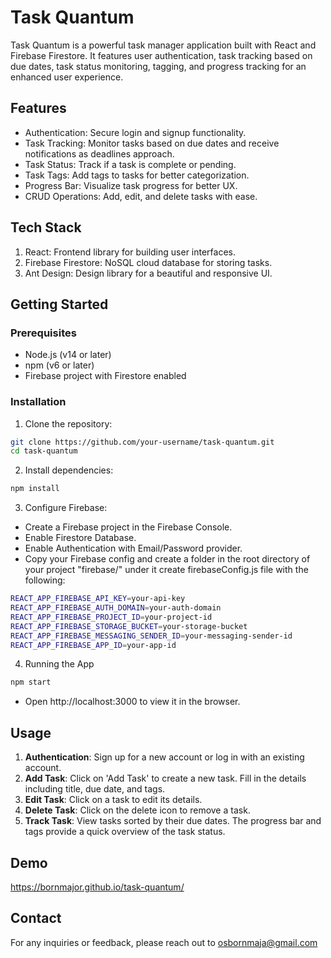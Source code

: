 # Task Quantum
Task Quantum is a powerful task manager application built with React and Firebase Firestore. It features user authentication, task tracking based on due dates, task status monitoring, tagging, and progress tracking for an enhanced user experience.

## Features
* Authentication: Secure login and signup functionality.
* Task Tracking: Monitor tasks based on due dates and receive notifications as deadlines approach.
* Task Status: Track if a task is complete or pending.
* Task Tags: Add tags to tasks for better categorization.
* Progress Bar: Visualize task progress for better UX.
* CRUD Operations: Add, edit, and delete tasks with ease.

## Tech Stack
1. React: Frontend library for building user interfaces.
2. Firebase Firestore: NoSQL cloud database for storing tasks.
3. Ant Design: Design library for a beautiful and responsive UI.

## Getting Started
### Prerequisites
* Node.js (v14 or later)
* npm (v6 or later)
* Firebase project with Firestore enabled

### Installation
1. Clone the repository:
 ```bash
 git clone https://github.com/your-username/task-quantum.git
cd task-quantum
   ```
2. Install dependencies:
 ```bash
npm install
   ```
3. Configure Firebase:
* Create a Firebase project in the Firebase Console.
* Enable Firestore Database.
* Enable Authentication with Email/Password provider.
* Copy your Firebase config and create a folder  in the root directory of your project "firebase/" under it create firebaseConfig.js file with the following:
 ```bash
REACT_APP_FIREBASE_API_KEY=your-api-key
REACT_APP_FIREBASE_AUTH_DOMAIN=your-auth-domain
REACT_APP_FIREBASE_PROJECT_ID=your-project-id
REACT_APP_FIREBASE_STORAGE_BUCKET=your-storage-bucket
REACT_APP_FIREBASE_MESSAGING_SENDER_ID=your-messaging-sender-id
REACT_APP_FIREBASE_APP_ID=your-app-id

   ```
4. Running the App
 ```bash
npm start
   ```
* Open http://localhost:3000 to view it in the browser.

## Usage
1. <b>Authentication</b>: Sign up for a new account or log in with an existing account.
2. <b>Add Task</b>: Click on 'Add Task' to create a new task. Fill in the details including title, due date, and tags.
3. <b>Edit Task</b>: Click on a task to edit its details.
4. <b>Delete Task</b>: Click on the delete icon to remove a task.
5. <b>Track Task</b>: View tasks sorted by their due dates. The progress bar and tags provide a quick overview of the task status.

## Demo

https://bornmajor.github.io/task-quantum/

## Contact
For any inquiries or feedback, please reach out to osbornmaja@gmail.com

